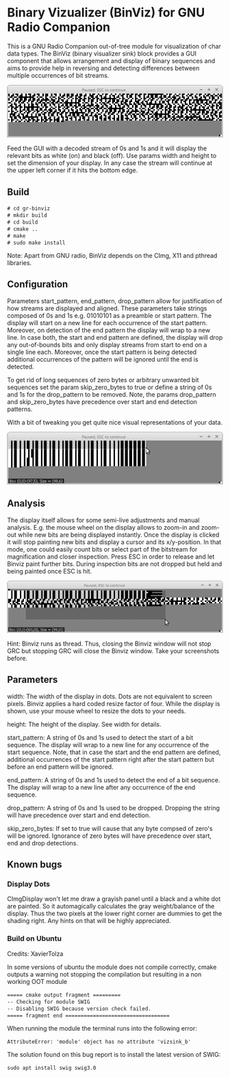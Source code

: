 # Binary Vizualizer (BinViz) for GNU Radio Companion
This is a GNU Radio Companion out-of-tree module for visualization of char data types. The BinViz (binary visualizer sink) block provides a GUI component that allows arrangement and display of binary sequences and aims to provide help in reversing and detecting differences between multiple occurrences of bit streams.

![BinViz Teaser](binviz_random.png)

Feed the GUI with a decoded stream of 0s and 1s and it will display the relevant bits as white (on) and black (off). Use params width and height to set the dimension of your display. In any case the stream will continue at the upper left corner if it hits the bottom edge.

## Build
```
# cd gr-binviz
# mkdir build
# cd build
# cmake ..
# make
# sudo make install
```
Note: Apart from GNU radio, BinViz depends on the CImg, X11 and pthread libraries.

## Configuration
Parameters start_pattern, end_pattern, drop_pattern allow for justification of how streams are displayed and aligned. These parameters take strings composed of 0s and 1s e.g. 01010101 as a preamble or start pattern. The display will start on a new line for each occurrence of the start pattern. Moreover, on detection of the end pattern the display will wrap to a new line. In case both, the start and end pattern are defined, the display will drop any out-of-bounds bits and only display streams from start to end on a single line each. Moreover, once the start pattern is being detected additional occurrences of the pattern will be ignored until the end is detected.

To get rid of long sequences of zero bytes or arbitrary unwanted bit sequences set the param skip_zero_bytes to true or define a string of 0s and 1s for the drop_pattern to be removed. Note, the params drop_pattern and skip_zero_bytes have precedence over start and end detection patterns.

With a bit of tweaking you get quite nice visual representations of your data.

![BinViz Configuration Example](binviz_teaser.png)

## Analysis
The display itself allows for some semi-live adjustments and manual analysis. E.g. the mouse wheel on the display allows to zoom-in and zoom-out while new bits are being displayed instantly. Once the display is clicked it will stop painting new bits and display a cursor and its x/y-position. In that mode, one could easily count bits or select part of the bitstream for magnification and closer inspection. Press ESC in order to release and let Binviz paint further bits. During inspection bits are not dropped but held and being painted once ESC is hit.

![BinViz Example](binviz_example.png)

Hint: Binviz runs as thread. Thus, closing the Binviz window will not stop GRC but stopping GRC will close the Binviz window. Take your screenshots before.

## Parameters

width:
The width of the display in dots. Dots are not equivalent to screen pixels. Binviz applies a hard coded resize factor of four. While the display is shown, use your mouse wheel to resize the dots to your needs.

height:
The height of the display. See width for details.

start_pattern:
A string of 0s and 1s used to detect the start of a bit sequence. The display will wrap to a new line for any occurrence of the start sequence. Note, that in case the start and the end pattern are defined, additional occurrences of the start pattern right after the start pattern but before an end pattern will be ignored.

end_pattern:
A string of 0s and 1s used to detect the end of a bit sequence. The display will wrap to a new line after any occurrence of the end sequence.

drop_pattern:
A string of 0s and 1s used to be dropped. Dropping the string will have precedence over start and end detection. 

skip_zero_bytes:
If set to true will cause that any byte compsed of zero's will be ignored. Ignorance of zero bytes will have precedence over start, end and drop detections.

## Known bugs
### Display Dots
CImgDisplay won't let me draw a grayish panel until a black and a white dot are painted. So it automagically calculates the gray weight/balance of the display. Thus the two pixels at the lower right corner are dummies to get the shading right. Any hints on that will be highly appreciated.
### Build on Ubuntu
Credits: XavierTolza

In some versions of ubuntu the module does not compile correctly, cmake outputs a warning not stopping the compilation but resulting in a non working OOT module
```
===== cmake output fragment =========
-- Checking for module SWIG
-- Disabling SWIG because version check failed.
===== fragment end ==================================
```
When running the module the terminal runs into the following error:
```
AttributeError: 'module' object has no attribute 'vizsink_b'
``` 
The solution found on this bug report is to install the latest version of SWIG:
```
sudo apt install swig swig3.0
```

